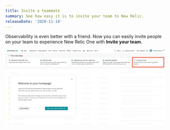 ```yaml
---
title: Invite a teammate
summary: See how easy it is to invite your team to New Relic.
releaseDate: '2020-11-10'
---
```


Observability is even better with a friend. Now you can easily invite people on your team to experience New Relic One with **Invite your team**.

![A screenshot showing the Invite your team button.](./images/invite-teammate.webp "Where to find Invite your team.")
